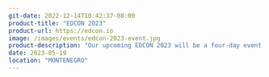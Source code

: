 ```yaml
---
git-date: 2022-12-14T10:42:37-08:00
product-title: "EDCON 2023"
product-url: https://edcon.io
image: /images/events/edcon-2023-event.jpg
product-description: "Our upcoming EDCON 2023 will be a four-day event taking place in Vienna, Austria. It will bring together experts from the Ethereum space to discuss the latest developments and trends in Ethereum technology"
date: 2023-05-19
location: "MONTENEGRO"
---
```

